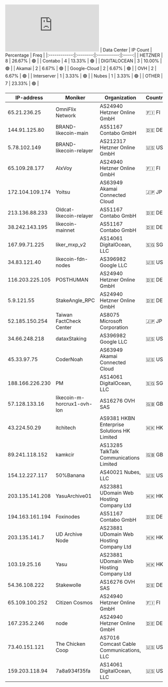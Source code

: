 ![Diagramm](https://github.com/obajay/StateSync-snapshots/blob/main/Projects/Likecoin/1/README.md)
| Data Center | IP Count | Percentage | Freq |
|:------------:|:--------:|:-----------:|:-----:|
| HETZNER | 8 | 26.67% | 🟢 |
| Contabo | 4 | 13.33% | 🟢 |
| DIGITALOCEAN | 3 | 10.00% | 🟢 |
| Akamai | 2 | 6.67% | 🟢 |
| Google-Cloud | 2 | 6.67% | 🟢 |
| OVH | 2 | 6.67% | 🟢 |
| Interserver | 1 | 3.33% | 🟢 |
| Nubes | 1 | 3.33% | 🟢 |
| OTHER | 7 | 23.33% | 🟢 |

<!-- START_TABLE -->
| IP-address | Moniker | Organization | Country | City |
|-------------|---------|---------------|---------|------|
| 65.21.236.25 | OmniFlix Network | AS24940 Hetzner Online GmbH | 🇫🇮 FI | Helsinki |
| 144.91.125.80 | BRAND-likecoin-main | AS51167 Contabo GmbH | 🇩🇪 DE | Nürnberg |
| 5.78.102.149 | BRAND-likecoin-relayer | AS212317 Hetzner Online GmbH | 🇺🇸 US | Hillsboro |
| 65.109.28.177 | AlxVoy | AS24940 Hetzner Online GmbH | 🇫🇮 FI | Helsinki |
| 172.104.109.174 | Yoitsu | AS63949 Akamai Connected Cloud | 🇯🇵 JP | Tokyo |
| 213.136.88.233 | Oldcat-likecoin-relayer | AS51167 Contabo GmbH | 🇩🇪 DE | Nürnberg |
| 38.242.143.195 | likecoin-mainnet | AS51167 Contabo GmbH | 🇩🇪 DE | Düsseldorf |
| 167.99.71.225 | liker_mxp_v2 | AS14061 DigitalOcean, LLC | 🇸🇬 SG | Singapore |
| 34.83.121.40 | likecoin-fdn-nodes | AS396982 Google LLC | 🇺🇸 US | The Dalles |
| 116.203.225.105 | POSTHUMAN | AS24940 Hetzner Online GmbH | 🇩🇪 DE | Nürnberg |
| 5.9.121.55 | StakeAngle_RPC | AS24940 Hetzner Online GmbH | 🇩🇪 DE | Falkenstein |
| 52.185.150.254 | Taiwan FactCheck Center | AS8075 Microsoft Corporation | 🇯🇵 JP | Tokyo |
| 34.66.248.218 | dataxStaking | AS396982 Google LLC | 🇺🇸 US | Council Bluffs |
| 45.33.97.75 | CoderNoah | AS63949 Akamai Connected Cloud | 🇺🇸 US | Atlanta |
| 188.166.226.230 | PM | AS14061 DigitalOcean, LLC | 🇸🇬 SG | Singapore |
| 57.128.133.16 | likecoin-m-horcrux1-ovh-lon | AS16276 OVH SAS | 🇬🇧 GB | City of London |
| 43.224.50.29 | itchitech | AS9381 HKBN Enterprise Solutions HK Limited | 🇭🇰 HK | Hong Kong |
| 89.241.118.152 | kamkcir | AS13285 TalkTalk Communications Limited | 🇬🇧 GB | Croydon |
| 154.12.227.117 | 50%Banana | AS40021 Nubes, LLC | 🇺🇸 US | St. Louis |
| 203.135.141.208 | YasuArchive01 | AS23881 UDomain Web Hosting Company Ltd | 🇭🇰 HK | Hong Kong |
| 194.163.161.194 | Foxinodes | AS51167 Contabo GmbH | 🇩🇪 DE | Essen |
| 203.135.141.7 | UD Archive Node | AS23881 UDomain Web Hosting Company Ltd | 🇭🇰 HK | Hong Kong |
| 103.19.25.16 | Yasu | AS23881 UDomain Web Hosting Company Ltd | 🇭🇰 HK | Hong Kong |
| 54.36.108.222 | Stakewolle | AS16276 OVH SAS | 🇩🇪 DE | Frankfurt am Main |
| 65.109.100.252 | Citizen Cosmos | AS24940 Hetzner Online GmbH | 🇫🇮 FI | Helsinki |
| 167.235.2.246 | node | AS24940 Hetzner Online GmbH | 🇩🇪 DE | Falkenstein |
| 73.40.151.121 | The Chicken Coop | AS7016 Comcast Cable Communications, LLC | 🇺🇸 US | Lower Burrell |
| 159.203.118.94 | 7a8a934f35fa | AS14061 DigitalOcean, LLC | 🇺🇸 US | Clifton |

<!-- END_TABLE -->